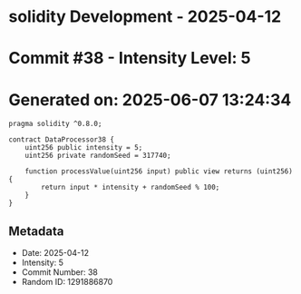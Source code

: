 ﻿# solidity Development - 2025-04-12
# Commit #38 - Intensity Level: 5
# Generated on: 2025-06-07 13:24:34
```solidity
pragma solidity ^0.8.0;

contract DataProcessor38 {
    uint256 public intensity = 5;
    uint256 private randomSeed = 317740;

    function processValue(uint256 input) public view returns (uint256) {
        return input * intensity + randomSeed % 100;
    }
}
```
## Metadata
- Date: 2025-04-12
- Intensity: 5
- Commit Number: 38
- Random ID: 1291886870
